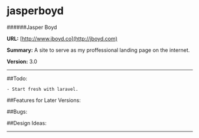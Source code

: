 jasperboyd 
==========
######Jasper Boyd

__URL:__ [http://www.jboyd.co](http://jboyd.com)

__Summary:__ A site to serve as my proffessional landing page on the internet. 

__Version:__ 3.0

---

##Todo:
	
    - Start fresh with laravel. 

##Features for Later Versions: 
		
##Bugs:

##Design Ideas: 

---

	 

